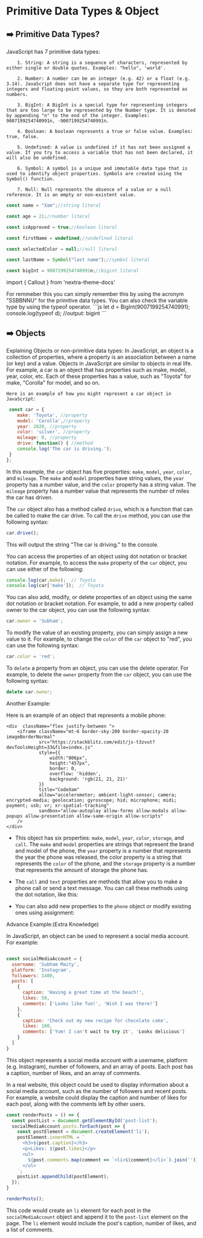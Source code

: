 <h1><span className="text-center font-bold  text-transparent text-4xl tex bg-clip-text bg-gradient-to-r from-purple-400 to-pink-600">  Primitive Data Types & Object </span></h1>


## ➡️ Primitive Data Types?

<div className= "mt-3"></div>
<div className="cardTexture1 texture01">
    <h11 className="textStyle1" >
        <h10  style={{padding: "8px"}} className = " font-bold md:text-1xl text-cyan-400 " align="left">
            JavaScript has 7 primitive data types:
        </h10>


        1. String: A string is a sequence of characters, represented by either single or double quotes. Examples: "hello", 'world'.

        2. Number: A number can be an integer (e.g. 42) or a float (e.g. 3.14). JavaScript does not have a separate type for representing integers and floating-point values, so they are both represented as numbers.

        3. BigInt: A BigInt is a special type for representing integers that are too large to be represented by the Number type. It is denoted by appending "n" to the end of the integer. Examples: 9007199254740991n, -9007199254740991n.

        4. Boolean: A boolean represents a true or false value. Examples: true, false.

        5. Undefined: A value is undefined if it has not been assigned a value. If you try to access a variable that has not been declared, it will also be undefined.

        6. Symbol: A symbol is a unique and immutable data type that is used to identify object properties. Symbols are created using the Symbol() function.

        7. Null: Null represents the absence of a value or a null reference. It is an empty or non-existent value.
```js
const name = "Xam";//string literal

const age = 21;//number literal

const isApproved = true;//boolean literal

const firstName = undefined;//undefined literal

const selectedColor = null;//null literal

const lastName = Symbol("last name");//symbol literal

const bigInt = 9007199254740991n;//bigint literal
```
</h11>
</div>

import { Callout } from 'nextra-theme-docs'

<Callout type="info" emoji="ℹ️">
   For remmeber this you can simply remember this by using the acronym "SSBBNNU" for the primitive data types.
</Callout>
<Callout type="info" emoji="ℹ️">
    You can also check the variable type by using the typeof operator.
    ```js
    let d = BigInt(9007199254740991);
    console.log(typeof d); //output: bigint
    ```
</Callout>

## ➡️ Objects

<div className= "mt-3"></div>
<div className="cardTexture1 texture01">
<h11 className="textStyle1" >
    <h10  style={{padding: "8px"}} className = " font-bold md:text-1xl text-cyan-400 " align="left">
        Explaining Objects or non-primitive data types:
    </h10>
    In JavaScript, an object is a collection of properties, where a property is an association between a name (or key) and a value. Objects in JavaScript are similar to objects in real life. For example, a car is an object that has properties such as make, model, year, color, etc. Each of these properties has a value, such as "Toyota" for make, "Corolla" for model, and so on.

    Here is an example of how you might represent a car object in JavaScript:

```js
 const car = {
    make: 'Toyota', //property
    model: 'Corolla',//property
    year: 2020, //property
    color: 'silver', //property
    mileage: 0, //property
    drive: function() { //method
    console.log('The car is driving.');
 }
};
```

In this example, the `car` object has five properties: `make`, `model`, `year`, `color`, and `mileage`. The `make` and `model` properties have string values, the `year` property has a number value, and the `color` property has a string value. The `mileage` property has a number value that represents the number of miles the car has driven.

The `car` object also has a method called `drive`, which is a function that can be called to make the car drive. To call the `drive` method, you can use the following syntax:

```js
car.drive();
```
This will output the string "The car is driving." to the console.

You can access the properties of an object using dot notation or bracket notation. For example, to access the `make` property of the `car` object, you can use either of the following:

```js
console.log(car.make);  // Toyota
console.log(car['make']);  // Toyota
```

You can also add, modify, or delete properties of an object using the same dot notation or bracket notation. For example, to add a new property called owner to the car object, you can use the following syntax:

```js
car.owner = 'Subham';
```
To modify the value of an existing property, you can simply assign a new value to it. For example, to change the `color` of the `car` object to "red", you can use the following syntax:
```js
car.color = 'red';
```
To `delete` a property from an object, you can use the delete operator. For example, to delete the `owner` property from the `car` object, you can use the following syntax:
```js
delete car.owner;
```


<h13 className ="font-bold text-cyan-400" > Another Example: </h13>

Here is an example of an object that represents a mobile phone:

    <div  className="flex justify-between ">
        <iframe className="mt-6 border-sky-200 border-opacity-20 imageBorderNormal"
                src="https://stackblitz.com/edit/js-t3zvut?devToolsHeight=33&file=index.js"
                style={{
                    width:"806px",
                    height:"457px",
                    border: 0,
                    overflow: 'hidden',
                    background: 'rgb(21, 21, 21)'
                }}
                title="CodeXam"
                allow="accelerometer; ambient-light-sensor; camera; encrypted-media; geolocation; gyroscope; hid; microphone; midi; payment; usb; vr; xr-spatial-tracking"
                sandbox="allow-autoplay allow-forms allow-modals allow-popups allow-presentation allow-same-origin allow-scripts"
        />
    </div>

- This object has six properties: `make`, `model`, `year`, `color`, `storage`, and `call`. The `make` and `model` properties are strings that represent the brand and model of the phone, the `year` property is a number that represents the year the phone was released, the color property is a string that represents the `color` of the phone, and the `storage` property is a number that represents the amount of storage the phone has.
- The `call` and `text` properties are methods that allow you to make a phone call or send a text message. You can call these methods using the dot notation, like this:

- You can also add new properties to the `phone` object or modify existing ones using assignment:

<h13 className ="font-bold text-cyan-400" > Advance Example:(Extra Knowledge) </h13>

In JavaScript, an object can be used to represent a social media account. For example:

```js

const socialMediaAccount = {
  username: 'Subham Maity',
  platform: 'Instagram',
  followers: 1400,
  posts: [
    {
      caption: 'Having a great time at the beach!',
      likes: 50,
      comments: ['Looks like fun!', 'Wish I was there!']
    },
    {
      caption: 'Check out my new recipe for chocolate cake',
      likes: 100,
      comments: ['Yum! I can't wait to try it', 'Looks delicious']
    }
  ]
}

```
This object represents a social media account with a username, platform (e.g. Instagram), number of followers, and an array of posts. Each post has a caption, number of likes, and an array of comments.

In a real website, this object could be used to display information about a social media account, such as the number of followers and recent posts. For example, a website could display the caption and number of likes for each post, along with the comments left by other users.

```jsx
const renderPosts = () => {
  const postList = document.getElementById('post-list');
  socialMediaAccount.posts.forEach(post => {
    const postElement = document.createElement('li');
    postElement.innerHTML = `
      <h3>${post.caption}</h3>
      <p>Likes: ${post.likes}</p>
      <ul>
        ${post.comments.map(comment => `<li>${comment}</li>`).join('')}
      </ul>
    `;
    postList.appendChild(postElement);
  });
}

renderPosts();
```
This code would create an `li` element for each post in the `socialMediaAccount` object and append it to the `post-list` element on the page. The `li` element would include the post's caption, number of likes, and a list of comments.

</h11>
</div>